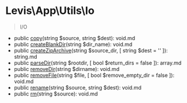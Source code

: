 
# Levis\App\Utils\Io

> I/O

* public [copy](copy.md)(string &#36;source, string &#36;dest): void.md
* public [createBlankDir](createblankdir.md)(string &#36;dir_name): void.md
* public [createZipArchive](createziparchive.md)(string &#36;source_dir, [ string &#36;dest = '' ]): string.md
* public [parseDir](parsedir.md)(string &#36;rootdir, [ bool &#36;return_dirs = false ]): array.md
* public [removeDir](removedir.md)(string &#36;dirname): void.md
* public [removeFile](removefile.md)(string &#36;file, [ bool &#36;remove_empty_dir = false ]): void.md
* public [rename](rename.md)(string &#36;source, string &#36;dest): void.md
* public [rm](rm.md)(string &#36;source): void.md


